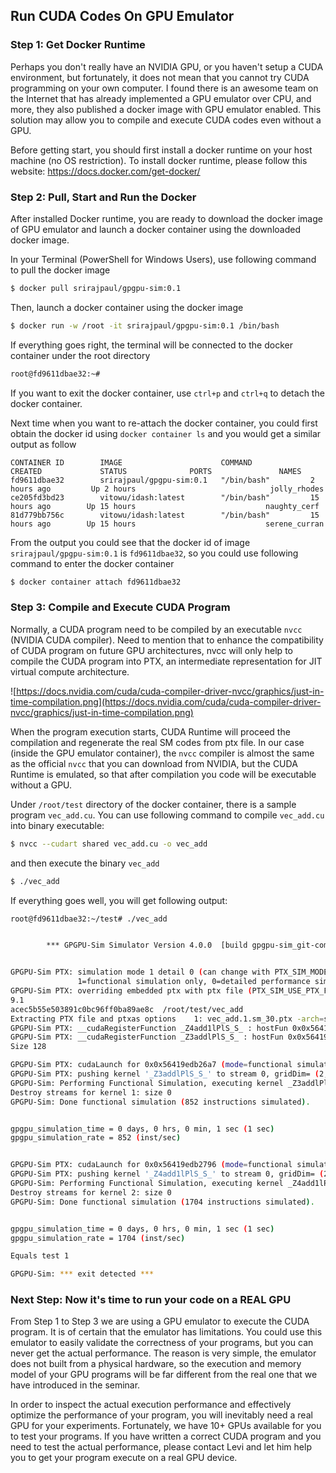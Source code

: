 ## Run CUDA Codes On GPU Emulator

### Step 1: Get Docker Runtime

Perhaps you don't really have an NVIDIA GPU, or you haven't setup a CUDA environment, but fortunately, it does not mean that you cannot try CUDA programming on your own computer. I found there is an awesome team on the Internet that has already implemented a GPU emulator over CPU, and more, they also published a docker image with GPU emulator enabled. This solution may allow you to compile and execute CUDA codes even without a GPU.

Before getting start, you should first install a docker runtime on your host machine (no OS restriction). To install docker runtime, please follow this website: https://docs.docker.com/get-docker/



### Step 2: Pull, Start and Run the Docker

After installed Docker runtime, you are ready to download the docker image of GPU emulator and launch a docker container using the downloaded docker image.

In your Terminal (PowerShell for Windows Users), use following command to pull the docker image

```bash
$ docker pull srirajpaul/gpgpu-sim:0.1
```

Then, launch a docker container using the docker image

```bash
$ docker run -w /root -it srirajpaul/gpgpu-sim:0.1 /bin/bash
```

If everything goes right, the terminal will be connected to the docker container under the root directory

```bash
root@fd9611dbae32:~#
```

If  you want to exit the docker container, use `ctrl+p` and `ctrl+q` to detach the docker container. 

Next time when you want to re-attach the docker container, you could first obtain the docker id using `docker container ls` and you would get a similar output as follow

```
CONTAINER ID        IMAGE                      COMMAND             CREATED             STATUS              PORTS               NAMES
fd9611dbae32        srirajpaul/gpgpu-sim:0.1   "/bin/bash"         2 hours ago         Up 2 hours                              jolly_rhodes
ce205fd3bd23        vitowu/idash:latest        "/bin/bash"         15 hours ago        Up 15 hours                             naughty_cerf
81d779bb756c        vitowu/idash:latest        "/bin/bash"         15 hours ago        Up 15 hours                             serene_curran
```

From the output you could see that the docker id of image `srirajpaul/gpgpu-sim:0.1` is `fd9611dbae32`, so you could use following command to enter the docker container

```bash
$ docker container attach fd9611dbae32
```



### Step 3: Compile and Execute CUDA Program

Normally, a CUDA program need to be compiled by an executable `nvcc` (NVIDIA CUDA compiler). Need to mention that to enhance the compatibility of CUDA program on future GPU architectures, nvcc will only help to compile the CUDA program into PTX, an intermediate representation for JIT virtual compute architecture.

![https://docs.nvidia.com/cuda/cuda-compiler-driver-nvcc/graphics/just-in-time-compilation.png](https://docs.nvidia.com/cuda/cuda-compiler-driver-nvcc/graphics/just-in-time-compilation.png)

When the program execution starts, CUDA Runtime will proceed the compilation and regenerate the real SM codes from ptx file. In our case (inside the GPU emulator container), the `nvcc` compiler is almost the same as the official `nvcc` that you can download from NVIDIA, but the CUDA Runtime is emulated, so that after compilation you code will be executable without a GPU.

Under `/root/test` directory of the docker container, there is a sample program `vec_add.cu`. You can use following command to compile `vec_add.cu` into binary executable:

```bash
$ nvcc --cudart shared vec_add.cu -o vec_add
```

and then execute the binary `vec_add`

```bash
$ ./vec_add
```

If everything goes well, you will get following output:

```bash
root@fd9611dbae32:~/test# ./vec_add


        *** GPGPU-Sim Simulator Version 4.0.0  [build gpgpu-sim_git-commit-fb35d501e6c4f7f3919b008f98c997b8021d83a3_modified_0] ***


GPGPU-Sim PTX: simulation mode 1 detail 0 (can change with PTX_SIM_MODE_FUNC environment variable:
               1=functional simulation only, 0=detailed performance simulator)
GPGPU-Sim PTX: overriding embedded ptx with ptx file (PTX_SIM_USE_PTX_FILE is set)
9.1
acec5b55e503891c0bc96ff0ba89ae8c  /root/test/vec_add
Extracting PTX file and ptxas options    1: vec_add.1.sm_30.ptx -arch=sm_30
GPGPU-Sim PTX: __cudaRegisterFunction _Z4add1lPlS_S_ : hostFun 0x0x56419edb2796, fat_cubin_handle = 1
GPGPU-Sim PTX: __cudaRegisterFunction _Z3addlPlS_S_ : hostFun 0x0x56419edb26a7, fat_cubin_handle = 1
Size 128

GPGPU-Sim PTX: cudaLaunch for 0x0x56419edb26a7 (mode=functional simulation) on stream 0
GPGPU-Sim PTX: pushing kernel '_Z3addlPlS_S_' to stream 0, gridDim= (2,1,1) blockDim = (2,1,1)
GPGPU-Sim: Performing Functional Simulation, executing kernel _Z3addlPlS_S_...
Destroy streams for kernel 1: size 0
GPGPU-Sim: Done functional simulation (852 instructions simulated).


gpgpu_simulation_time = 0 days, 0 hrs, 0 min, 1 sec (1 sec)
gpgpu_simulation_rate = 852 (inst/sec)


GPGPU-Sim PTX: cudaLaunch for 0x0x56419edb2796 (mode=functional simulation) on stream 0
GPGPU-Sim PTX: pushing kernel '_Z4add1lPlS_S_' to stream 0, gridDim= (2,1,1) blockDim = (2,1,1)
GPGPU-Sim: Performing Functional Simulation, executing kernel _Z4add1lPlS_S_...
Destroy streams for kernel 2: size 0
GPGPU-Sim: Done functional simulation (1704 instructions simulated).


gpgpu_simulation_time = 0 days, 0 hrs, 0 min, 1 sec (1 sec)
gpgpu_simulation_rate = 1704 (inst/sec)

Equals test 1

GPGPU-Sim: *** exit detected ***
```



### Next Step: Now it's time to run your code on a REAL GPU

From Step 1 to Step 3 we are using a GPU emulator to execute the CUDA program. It is of certain that the emulator has limitations. You could use this emulator to easily validate the correctness of your programs, but you can never get the actual performance. The reason is very simple, the emulator does not built from a physical hardware, so the execution and memory model of your GPU programs will be far different from the real one that we have introduced in the seminar.

In order to inspect the actual execution performance and effectively optimize the performance of your program, you will inevitably need a real GPU for your experiments. Fortunately, we have 10+ GPUs available for you to test your programs. If you have written a correct CUDA program and you need to test the actual performance, please contact Levi and let him help you to get your program execute on a real GPU device.

